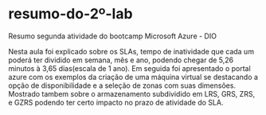 # resumo-do-2º-lab
Resumo segunda atividade do bootcamp Microsoft Azure - DIO

Nesta aula foi explicado sobre os SLAs, tempo de inatividade que cada um poderá ter dividido em semana, mês e ano, podendo chegar de 5,26 minutos à 3,65 dias(escala de 1 ano). 
Em seguida foi apresentado o portal azure com os exemplos da criação de uma máquina virtual se destacando a opção de disponibilidade e a seleção de zonas com suas dimensões. Mostrado tambem sobre o armazenamento subdividido em LRS, GRS, ZRS, e GZRS podendo ter certo impacto no prazo de atividade do SLA.
